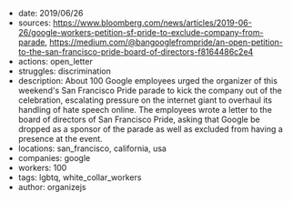- date: 2019/06/26
- sources: https://www.bloomberg.com/news/articles/2019-06-26/google-workers-petition-sf-pride-to-exclude-company-from-parade, https://medium.com/@bangooglefrompride/an-open-petition-to-the-san-francisco-pride-board-of-directors-f8164486c2e4
- actions: open_letter
- struggles: discrimination
- description: About 100 Google employees urged the organizer of this weekend's San Francisco Pride parade to kick the company out of the celebration, escalating pressure on the internet giant to overhaul its handling of hate speech online. The employees wrote a letter to the board of directors of San Francisco Pride, asking that Google be dropped as a sponsor of the parade as well as excluded from having a presence at the event.
- locations: san_francisco, california, usa
- companies: google
- workers: 100
- tags: lgbtq, white_collar_workers
- author: organizejs
